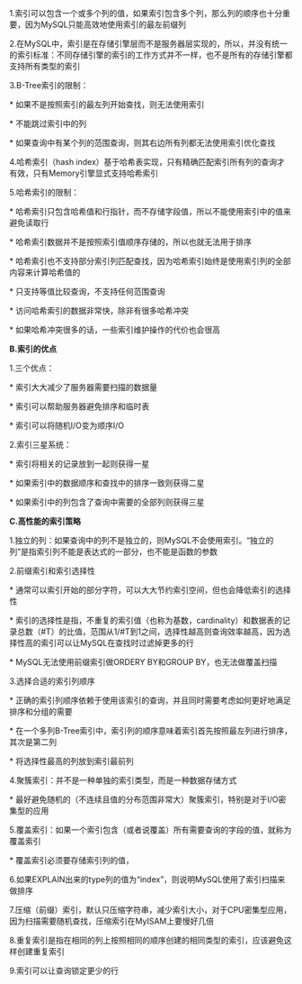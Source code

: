 1.索引可以包含一个或多个列的值，如果索引包含多个列，那么列的顺序也十分重要，因为MySQL只能高效地使用索引的最左前缀列

2.在MySQL中，索引是在存储引擎层而不是服务器层实现的，所以，并没有统一的索引标准：不同存储引擎的索引的工作方式并不一样，也不是所有的存储引擎都支持所有类型的索引

3.B-Tree索引的限制：

\* 如果不是按照索引的最左列开始查找，则无法使用索引

\* 不能跳过索引中的列

\* 如果查询中有某个列的范围查询，则其右边所有列都无法使用索引优化查找

4.哈希索引（hash index）基于哈希表实现，只有精确匹配索引所有列的查询才有效，只有Memory引擎显式支持哈希索引

5.哈希索引的限制：

\* 哈希索引只包含哈希值和行指针，而不存储字段值，所以不能使用索引中的值来避免读取行

\* 哈希索引数据并不是按照索引值顺序存储的，所以也就无法用于排序

\* 哈希索引也不支持部分索引列匹配查找，因为哈希索引始终是使用索引列的全部内容来计算哈希值的

\* 只支持等值比较查询，不支持任何范围查询

\* 访问哈希索引的数据非常快，除非有很多哈希冲突

\* 如果哈希冲突很多的话，一些索引维护操作的代价也会很高



**B.索引的优点**

1.三个优点：

\* 索引大大减少了服务器需要扫描的数据量

\* 索引可以帮助服务器避免排序和临时表

\* 索引可以将随机I/O变为顺序I/O

2.索引三星系统：

\* 索引将相关的记录放到一起则获得一星

\* 如果索引中的数据顺序和查找中的排序一致则获得二星

\* 如果索引中的列包含了查询中需要的全部列则获得三星

**C.高性能的索引策略**

1.独立的列：如果查询中的列不是独立的，则MySQL不会使用索引。“独立的列”是指索引列不能是表达式的一部分，也不能是函数的参数

2.前缀索引和索引选择性

\* 通常可以索引开始的部分字符，可以大大节约索引空间，但也会降低索引的选择性

\* 索引的选择性是指，不重复的索引值（也称为基数，cardinality）和数据表的记录总数（#T）的比值，范围从1/#T到1之间，选择性越高则查询效率越高，因为选择性高的索引可以让MySQL在查找时过滤掉更多的行

\* MySQL无法使用前缀索引做ORDERY BY和GROUP BY，也无法做覆盖扫描

3.选择合适的索引列顺序

\* 正确的索引列顺序依赖于使用该索引的查询，并且同时需要考虑如何更好地满足排序和分组的需要

\* 在一个多列B-Tree索引中，索引列的顺序意味着索引首先按照最左列进行排序，其次是第二列

\* 将选择性最高的列放到索引最前列

4.聚簇索引：并不是一种单独的索引类型，而是一种数据存储方式

\* 最好避免随机的（不连续且值的分布范围非常大）聚簇索引，特别是对于I/O密集型的应用

5.覆盖索引：如果一个索引包含（或者说覆盖）所有需要查询的字段的值，就称为覆盖索引

\* 覆盖索引必须要存储索引列的值，

6.如果EXPLAIN出来的type列的值为“index”，则说明MySQL使用了索引扫描来做排序

7.压缩（前缀）索引，默认只压缩字符串，减少索引大小，对于CPU密集型应用，因为扫描需要随机查找，压缩索引在MyISAM上要慢好几倍

8.重复索引是指在相同的列上按照相同的顺序创建的相同类型的索引，应该避免这样创建重复索引

9.索引可以让查询锁定更少的行





